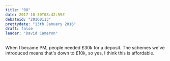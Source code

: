 ```yaml
---
title: "08"
date: 2017-10-30T08:42:59Z
debateid: "20160113"
prettydate: "13th January 2016"
draft: false
leader: "David Cameron"
---
```


When I became PM, people needed £30k for a deposit. The schemes we've introduced means that's down to £10k, so yes, I think this is affordable.